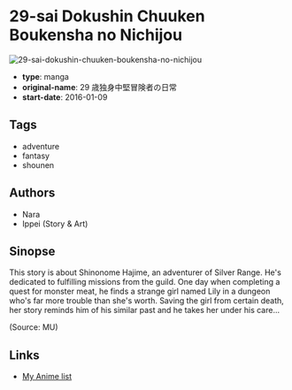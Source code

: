 # 29-sai Dokushin Chuuken Boukensha no Nichijou

![29-sai-dokushin-chuuken-boukensha-no-nichijou](https://cdn.myanimelist.net/images/manga/2/178929.jpg)

-   **type**: manga
-   **original-name**: 29 歳独身中堅冒険者の日常
-   **start-date**: 2016-01-09

## Tags

-   adventure
-   fantasy
-   shounen

## Authors

-   Nara
-   Ippei (Story & Art)

## Sinopse

This story is about Shinonome Hajime, an adventurer of Silver Range. He's dedicated to fulfilling missions from the guild. One day when completing a quest for monster meat, he finds a strange girl named Lily in a dungeon who's far more trouble than she's worth. Saving the girl from certain death, her story reminds him of his similar past and he takes her under his care...

(Source: MU)

## Links

-   [My Anime list](https://myanimelist.net/manga/95940/29-sai_Dokushin_Chuuken_Boukensha_no_Nichijou)
